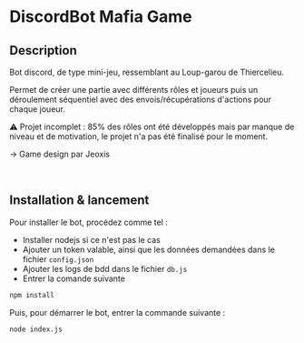 # DiscordBot Mafia Game

## Description
Bot discord, de type mini-jeu, ressemblant au Loup-garou de Thiercelieu.
 
Permet de créer une partie avec différents rôles et joueurs puis un déroulement séquentiel avec des envois/récupérations d'actions pour chaque joueur.

⚠ Projet incomplet : 85% des rôles ont été développés mais par manque de niveau et de motivation, le projet n'a pas été finalisé pour le moment.

-> Game design par Jeoxis



<br>

## Installation & lancement

Pour installer le bot, procédez comme tel :
- Installer nodejs si ce n'est pas le cas
- Ajouter un token valable, ainsi que les données demandées dans le fichier `config.json` 
- Ajouter les logs de bdd dans le fichier `db.js`
- Entrer la comande suivante

```bash
npm install
```

Puis, pour démarrer le bot, entrer la commande suivante :
```bash
node index.js
```